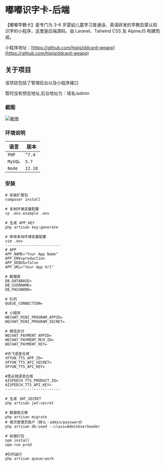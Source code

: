 # 嘟嘟识字卡-后端
【嘟嘟早教卡】是专门为 3-6 岁婴幼儿童学习普通话、英语研发的早教启蒙认知识字的小程序，这里是后端源码，由 Laravel、Tailwind CSS 及 AlpineJS 构建而成。

小程序地址：[https://github.com/hipig/ddcard-weapp](https://github.com/hipig/ddcard-weapp)

## 关于项目

该项目包括了管理后台以及小程序接口

暂时没有预览地址,后台地址为：域名/admin
### 截图
![截图](https://user-images.githubusercontent.com/24596908/131635955-abd0896e-e441-42f6-85fd-bc7f28e890ce.png)

### 环境说明

| 语言    | 版本                 |
| ------- | -------------------- |
| `PHP`   | `^7.4` |
| `MySQL` | `5.7`                |
| `Node` | `12.18`                |

### 安装
```
# 安装扩展包
composer install

# 复制环境变量配置
cp .env.example .env

# 生成 APP_KEY
php artisan key:generate

# 修改本地环境变量配置
vim .env
-------------------------
# APP
APP_NAME="Your App Name"
APP_ENV=production
APP_DEBUG=false
APP_URL="Your App Url"

# 数据库
DB_DATABASE=
DB_USERNAME=
DB_PASSWORD=

# 队列
QUEUE_CONNECTION=

# 小程序
WECHAT_MINI_PROGRAM_APPID=
WECHAT_MINI_PROGRAM_SECRET=

# 微信支付
WECHAT_PAYMENT_APPID=
WECHAT_PAYMENT_MCH_ID=
WECHAT_PAYMENT_KEY=

#讯飞语音合成
XFYUN_TTS_APP_ID=
XFYUN_TTS_API_SECRET=
XFYUN_TTS_API_KEY=

#思必驰语音合成
AISPEECH_TTS_PRODUCT_ID=
AISPEECH_TTS_API_KEY=
-------------------------

# 生成 JWT_SECRET
php artisan jwt:secret

# 数据库迁移
php artisan migrate
# 填充管理员账户（默认：admin/password）
php artisan db:seed --class=AdminUserSeeder

# 前端打包
npm install
npm run prod

#队列运行
php artisan queue:work
```
